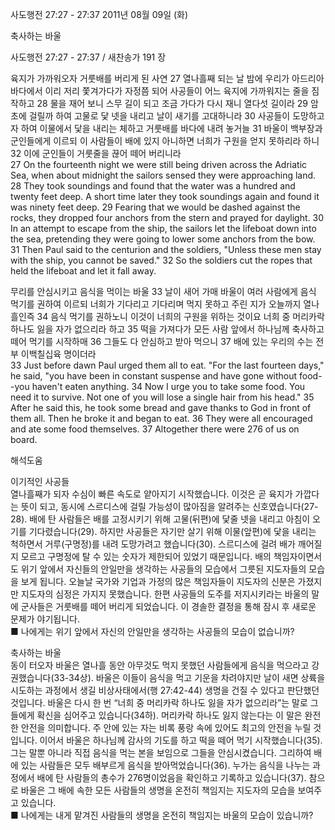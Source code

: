 사도행전 27:27 - 27:37 
2011년 08월 09일 (화)

축사하는 바울



사도행전 27:27 - 27:37 / 새찬송가 191 장


육지가 가까워오자 거룻배를 버리게 된 사연 
27 열나흘째 되는 날 밤에 우리가 아드리아 바다에서 이리 저리 쫓겨가다가 자정쯤 되어 사공들이 어느 육지에 가까워지는 줄을 짐작하고 28 물을 재어 보니 스무 길이 되고 조금 가다가 다시 재니 열다섯 길이라 29 암초에 걸릴까 하여 고물로 닻 넷을 내리고 날이 새기를 고대하니라 30 사공들이 도망하고자 하여 이물에서 닻을 내리는 체하고 거룻배를 바다에 내려 놓거늘 31 바울이 백부장과 군인들에게 이르되 이 사람들이 배에 있지 아니하면 너희가 구원을 얻지 못하리라 하니 32 이에 군인들이 거룻줄을 끊어 떼어 버리니라   
27 On the fourteenth night we were still being driven across the Adriatic Sea, when about midnight the sailors sensed they were approaching land. 28 They took soundings and found that the water was a hundred and twenty feet deep. A short time later they took soundings again and found it was ninety feet deep. 29 Fearing that we would be dashed against the rocks, they dropped four anchors from the stern and prayed for daylight. 30 In an attempt to escape from the ship, the sailors let the lifeboat down into the sea, pretending they were going to lower some anchors from the bow. 31 Then Paul said to the centurion and the soldiers, "Unless these men stay with the ship, you cannot be saved." 32 So the soldiers cut the ropes that held the lifeboat and let it fall away. 

무리를 안심시키고 음식을 먹이는 바울
33 날이 새어 가매 바울이 여러 사람에게 음식 먹기를 권하여 이르되 너희가 기다리고 기다리며 먹지 못하고 주린 지가 오늘까지 열나흘인즉 34 음식 먹기를 권하노니 이것이 너희의 구원을 위하는 것이요 너희 중 머리카락 하나도 잃을 자가 없으리라 하고 35 떡을 가져다가 모든 사람 앞에서 하나님께 축사하고 떼어 먹기를 시작하매 36 그들도 다 안심하고 받아 먹으니 37 배에 있는 우리의 수는 전부 이백칠십육 명이더라   
33 Just before dawn Paul urged them all to eat. "For the last fourteen days," he said, "you have been in constant suspense and have gone without food--you haven't eaten anything. 34 Now I urge you to take some food. You need it to survive. Not one of you will lose a single hair from his head." 35 After he said this, he took some bread and gave thanks to God in front of them all. Then he broke it and began to eat. 36 They were all encouraged and ate some food themselves. 37 Altogether there were 276 of us on board.

해석도움





이기적인 사공들  
열나흘째가 되자 수심이 빠른 속도로 얕아지기 시작했습니다. 이것은 곧 육지가 가깝다는 뜻이 되고, 동시에 스르디스에 걸릴 가능성이 많아짐을 알려주는 신호였습니다(27-28). 배에 탄 사람들은 배를 고정시키기 위해 고물(뒤편)에 닻줄 넷을 내리고 아침이 오기를 기다렸습니다(29). 하지만 사공들은 자기만 살기 위해 이물(앞편)에 닻을 내리는 척하면서 거루(구명정)를 내려 도망가려고 했습니다(30). 스르디스에 걸려 배가 깨어질지 모르고 구명정에 탈 수 있는 숫자가 제한되어 있었기 때문입니다. 배의 책임자이면서도 위기 앞에서 자신들의 안일만을 생각하는 사공들의 모습에서 그릇된 지도자들의 모습을 보게 됩니다. 오늘날 국가와 기업과 가정의 많은 책임자들이 지도자의 신분은 가졌지만 지도자의 심정은 가지지 못했습니다. 한편 사공들의 도주를 저지시키라는 바울의 말에 군사들은 거룻배를 떼어 버리게 되었습니다. 이 경솔한 결정을 통해 잠시 후 새로운 문제가 야기됩니다.  
■ 나에게는 위기 앞에서 자신의 안일만을 생각하는 사공들의 모습이 없습니까? 

축사하는 바울  
동이 터오자 바울은 열나흘 동안 아무것도 먹지 못했던 사람들에게 음식을 먹으라고 강권했습니다(33-34상). 바울은 이들이 음식을 먹고 기운을 차려야지만 날이 새면 상륙을 시도하는 과정에서 생길 비상사태에서(행 27:42-44) 생명을 건질 수 있다고 판단했던 것입니다. 바울은 다시 한 번 “너희 중 머리카락 하나도 잃을 자가 없으리라”는 말로 그들에게 확신을 심어주고 있습니다(34하). 머리카락 하나도 잃지 않는다는 이 말은 완전한 안전을 의미합니다. 주 안에 있는 자는 비록 풍랑 속에 있어도 최고의 안전을 누릴 것입니다. 이어서 바울은 하나님께 감사의 기도를 하고 떡을 떼어 먹기 시작했습니다(35). 그는 말뿐 아니라 직접 음식을 먹는 본을 보임으로 그들을 안심시켰습니다. 그리하여 배에 있는 사람들은 모두 배부르게 음식을 받아먹었습니다(36). 누가는 음식을 나누는 과정에서 배에 탄 사람들의 총수가 276명이었음을 확인하고 기록하고 있습니다(37). 참으로 바울은 그 배에 속한 모든 사람들의 생명을 온전히 책임지는 지도자의 모습을 보여주고 있습니다.  
■ 나에게는 내게 맡겨진 사람들의 생명을 온전히 책임지는 바울의 모습이 있습니까?